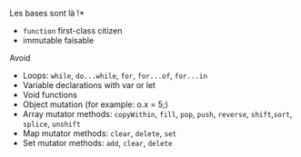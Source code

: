 
Les bases sont là !*

* `function` first-class citizen
* immutable faisable

Avoid

* Loops: `while`, `do...while`, `for`, `for...of`, `for...in`   
* Variable declarations with var or let
* Void functions
* Object mutation (for example: o.x = 5;)
* Array mutator methods: `copyWithin`, `fill`, `pop`, `push`, `reverse`, `shift`,`sort`, `splice`, `unshift`
* Map mutator methods: `clear`, `delete`, `set`
* Set mutator methods: `add`, `clear`, `delete`

